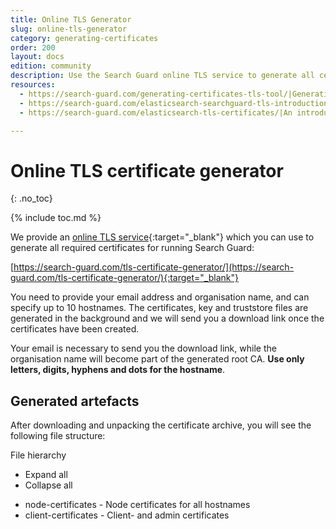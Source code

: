 ```yaml
---
title: Online TLS Generator
slug: online-tls-generator
category: generating-certificates
order: 200
layout: docs
edition: community
description: Use the Search Guard online TLS service to generate all certificates required to run Search Guard. 
resources:
  - https://search-guard.com/generating-certificates-tls-tool/|Generating production-ready certificates with the TLS tool (blog post)
  - https://search-guard.com/elasticsearch-searchguard-tls-introduction/|An introduction to TLS (blog post)
  - https://search-guard.com/elasticsearch-tls-certificates/|An introduction to TLS certificates (blog post)

---
```

<!---
Copyright 2020 floragunn GmbH
-->

# Online TLS certificate generator
{: .no_toc}

{% include toc.md %}

We provide an [online TLS service](https://search-guard.com/tls-certificate-generator/){:target="_blank"} which you can use to generate all required certificates for running Search Guard: 

[https://search-guard.com/tls-certificate-generator/](https://search-guard.com/tls-certificate-generator/){:target="_blank"}

You need to provide your email address and organisation name, and can specify up to 10 hostnames. The certificates, key and truststore files are generated in the background and we will send you a download link once the certificates have been created.

Your email is necessary to send you the download link, while the organisation name will become part of the generated root CA. **Use only letters, digits, hyphens and dots for the hostname**.

## Generated artefacts

After downloading and unpacking the certificate archive, you will see the following file structure:


<div class="file-tree">
	<div class="file-tree-title"> File hierarchy
		<ul class="file-tree-buttons">
			<li class="js-expand">
				<i class="fa fa-plus"></i> Expand all</li>
			<li class="js-collapse">
				<i class="fa fa-minus"></i> Collapse all</li>
		</ul>
	</div>
	<ul class="file-tree-list js-file-tree treeview" data-expanded="">
		<li class="is-folder contains-items">node-certificates -
			<span class="file-tree-description">Node certificates for all hostnames</span>
			<ul style="display: none;">
				<li class="is-file">CN=[hostname]-keystore.jks -
					<span class="file-tree-description">Keystore containing the node certificate for <i>[hostname]</i></span>
				</li>
				<li class="is-file">CN=[hostname]-keystore.p12 -
					<span class="file-tree-description">PKCS#12 containing the node certificate for <i>[hostname]</i></span>
				</li>
				<li class="is-file">CN=[hostname]-signed.pem -
					<span class="file-tree-description">PEM certificate for <i>[hostname]</i>, without root or intermediate CA</span>
				</li>
				<li class="is-file">CN=[hostname].crtfull.pem -
					<span class="file-tree-description">Full certificate chain for  <i>[hostname]</i>, with root and intermediate CA</span>
				</li>
				<li class="is-file">CN=[hostname].key.pem -
					<span class="file-tree-description">Private key for  <i>[hostname]</i></span>
				</li>
			</ul>
		</li>
		<li class="is-folder contains-items">client-certificates -
			<span class="file-tree-description">Client- and admin certificates</span>
			<ul style="display: none;">
				<li class="is-file">CN=sgadmin-keystore.jks
					<span class="file-tree-description">Keystore containing the admin certificate. Can be used with sgadmin.</span>
				</li>
				<li class="is-file">CN=sgadmin-keystore.p12
					<span class="file-tree-description">PKCS#12 containing the admin certificate. Can be used with sgadmin.</span>
				</li>
				<li class="is-file">CN=sgadmin-signed.pem
					<span class="file-tree-description">PEM admin certificate</span>
				</li>
				<li class="is-file">CN=sgadmin.crtfull.pem
					<span class="file-tree-description">PEM admin certificate including the root and intermediate CA. Can be used with sgadmin.</span>
				</li>
				<li class="is-file">CN=sgadmin.key.pem
					<span class="file-tree-description">Private key for the admin certificate. Can be used with sgadmin.</span>
				</li>
				<li class="is-file">CN=sgadmin.csr
					<span class="file-tree-description">The CSR used to create the  admin certificate</span>
				</li>
				<li class="is-file">CN=demouser-keystore.jks
					<span class="file-tree-description">Keystore containing a client certificate. Can be used for TLS client authentication or for Transport Clients.</span>
				</li>
				<li class="is-file">CN=demouser-keystore.p12
					<span class="file-tree-description">PKCS#12 containing a client certificate. Can be used for TLS client authentication or for Transport Clients.</span>
				</li>
				<li class="is-file">CN=demouser-signed.pem
					<span class="file-tree-description">PEM client certificate</span>
				</li>
				<li class="is-file">CN=demouser.crtfull.pem
					<span class="file-tree-description">PEM client certificate including the root and intermediate CA. Can be used for TLS client authentication or for Transport Clients.</span>
				</li>
				<li class="is-file">CN=demouser.key.pem
					<span class="file-tree-description">Private key for the client certificate. Can be used for TLS client authentication or for Transport Clients.</span>
				</li>
				<li class="is-file">CN=demouser.csr
					<span class="file-tree-description">The CSR used to create the  client certificate</span>
				</li>

			</ul>
		</li>
		<li class="is-folder contains-items">root-ca -
			<span class="file-tree-description">The root CA used for creating the signing certificates</span>
			<ul style="display: none;">
				<li class="is-file">root-ca.crt -
					<span class="file-tree-description">Root CA in CRT format</span>
				</li>
				<li class="is-file">root-ca.pem -
					<span class="file-tree-description">Root CA in PEM format</span>
				</li>
				<li class="is-file">root-ca.key -
					<span class="file-tree-description">Private key of the root CA</span>
				</li>
			</ul>
		</li>
		<li class="is-folder contains-items">signing-ca -
			<span class="file-tree-description">The signing CA used for creating and signing the node certificates</span>
			<ul style="display: none;">
				<li class="is-file">signing-ca.crt -
					<span class="file-tree-description">Signing CA in CRT format</span>
				</li>
				<li class="is-file">signing-ca.pem -
					<span class="file-tree-description">Signing CA in PEM format</span>
				</li>
				<li class="is-file">root-ca.key -
					<span class="file-tree-description">Private key of the signing CA</span>
				</li>
			</ul>

		</li>

		<li class="is-file">truststore.jks -
			<span class="file-tree-description">Truststore containing the root CA</span>
		</li>
		<li class="is-file">truststore.p12 -
			<span class="file-tree-description">PKCS#12 containing the root CA</span>
		</li>
		<li class="is-file">root-ca.pem -
			<span class="file-tree-description">PEM containing the root certificate</span>
		</li>
		<li class="is-file">chain-ca.pem -
			<span class="file-tree-description">PEM containing the root and the intermediate certificate</span>
		</li>
		<li class="is-file">README.txt -
			<span class="file-tree-description">Installation instructions. You can find all auto-generated passwords here.</span>
		</li>
	</ul>	
</div>